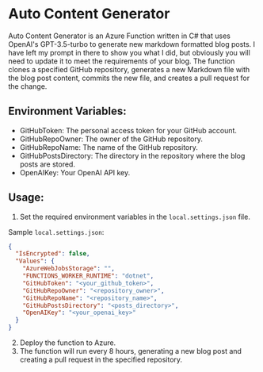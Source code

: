 # Auto Content Generator

Auto Content Generator is an Azure Function written in C# that uses OpenAI's GPT-3.5-turbo to generate new markdown formatted blog posts. I have left my prompt in there to show you what I did, but obviously you will need to update it to meet the requirements of your blog. The function clones a specified GitHub repository, generates a new Markdown file with the blog post content, commits the new file, and creates a pull request for the change.

## Environment Variables:
- GitHubToken: The personal access token for your GitHub account.
- GitHubRepoOwner: The owner of the GitHub repository.
- GitHubRepoName: The name of the GitHub repository.
- GitHubPostsDirectory: The directory in the repository where the blog posts are stored.
- OpenAIKey: Your OpenAI API key.

## Usage:
1. Set the required environment variables in the `local.settings.json` file.

Sample `local.settings.json`:

```json
{
  "IsEncrypted": false,
  "Values": {
    "AzureWebJobsStorage": "",
    "FUNCTIONS_WORKER_RUNTIME": "dotnet",
    "GitHubToken": "<your_github_token>",
    "GitHubRepoOwner": "<repository_owner>",
    "GitHubRepoName": "<repository_name>",
    "GitHubPostsDirectory": "<posts_directory>",
    "OpenAIKey": "<your_openai_key>"
  }
}
```

2. Deploy the function to Azure.
3. The function will run every 8 hours, generating a new blog post and creating a pull request in the specified repository.
